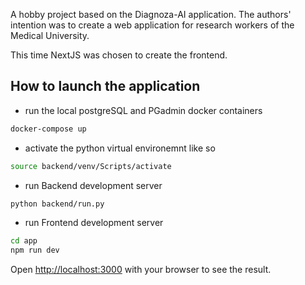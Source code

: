 A hobby project based on the Diagnoza-AI application.
The authors' intention was to create a web application for research workers of the Medical University.

This time NextJS was chosen to create the frontend.

## How to launch the application
- run the local postgreSQL and PGadmin docker containers
```bash
docker-compose up
```
- activate the python virtual environemnt like so
```bash
source backend/venv/Scripts/activate
```
- run Backend development server
```bash
python backend/run.py
```
- run Frontend development server
```bash
cd app
npm run dev
```

Open [http://localhost:3000](http://localhost:3000) with your browser to see the result.
